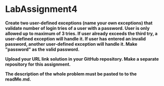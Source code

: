 # LabAssignment4

**Create two user-defined exceptions (name your own exceptions)  that validate number of login tries of a user with a password.  User is only allowed up to maximum of 3 tries.  If user already exceeds the third try, a user-defined exception will handle it. If user has entered an invalid password, another user-defined exception will handle it.  Make "password" as the valid password.**

**Upload your URL link solution in your GitHub repository. Make a separate repository for this assignment.**

**The description of the whole problem must be pasted to to the readMe.md.**
